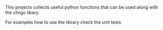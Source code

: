 This projects collects useful python functions that can be used along with the
clingo libary.

For examples how to use the library check the unit tests.

